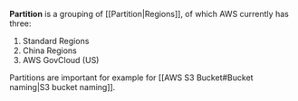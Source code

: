 **Partition** is a grouping of [[Partition|Regions]], of which AWS currently has three: 

1. Standard Regions
2. China Regions
3. AWS GovCloud (US)

Partitions are important for example for [[AWS S3 Bucket#Bucket naming|S3 bucket naming]].
